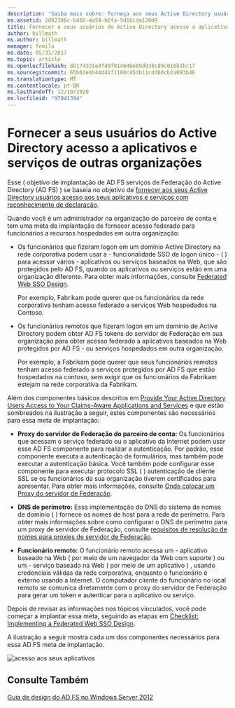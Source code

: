 ```yaml
---
description: 'Saiba mais sobre: forneça aos seus Active Directory usuários acesso aos aplicativos e serviços de outras organizações'
ms.assetid: 2d62386c-b466-4a54-b6fa-5d16cda120d8
title: Fornecer a seus usuários do Active Directory acesso a aplicativos e serviços de outras organizações
author: billmath
ms.author: billmath
manager: femila
ms.date: 05/31/2017
ms.topic: article
ms.openlocfilehash: 8b174331e4fd0f014646e89d038c89c016b3bc17
ms.sourcegitcommit: 65b6de6b44d41f1180c45db11cdd60cb2a093b46
ms.translationtype: MT
ms.contentlocale: pt-BR
ms.lasthandoff: 12/10/2020
ms.locfileid: "97041394"
---
```

# <a name="provide-your-active-directory-users-access-to-the-applications-and-services-of-other-organizations"></a>Fornecer a seus usuários do Active Directory acesso a aplicativos e serviços de outras organizações

Esse \( objetivo de implantação de AD FS serviços de Federação do Active Directory (AD FS) \) se baseia no objetivo de [fornecer aos seus Active Directory usuários acesso aos seus aplicativos e serviços com reconhecimento de declaração](Provide-Your-Active-Directory-Users-Access-to-Your-Claims-Aware-Applications-and-Services.md).

Quando você é um administrador na organização do parceiro de conta e tem uma meta de implantação de fornecer acesso federado para funcionários a recursos hospedados em outra organização:

-   Os funcionários que fizeram logon em um domínio Active Directory na rede corporativa podem usar a \- funcionalidade SSO de logon único \- \( \) para acessar vários \- aplicativos ou serviços baseados na Web, que são protegidos pelo AD FS, quando os aplicativos ou serviços estão em uma organização diferente. Para obter mais informações, consulte [Federated Web SSO Design](Federated-Web-SSO-Design.md).

    Por exemplo, Fabrikam pode querer que os funcionários da rede corporativa tenham acesso federado a serviços Web hospedados na Contoso.

-   Os funcionários remotos que fizeram logon em um domínio de Active Directory podem obter AD FS tokens do servidor de Federação em sua organização para obter acesso federado a aplicativos baseados na Web protegidos por AD FS \- ou serviços hospedados em outra organização.

    Por exemplo, a Fabrikam pode querer que seus funcionários remotos tenham acesso federado a serviços protegidos por AD FS que estão hospedados na contoso, sem exigir que os funcionários da Fabrikam estejam na rede corporativa da Fabrikam.

Além dos componentes básicos descritos em [Provide Your Active Directory Users Access to Your Claims-Aware Applications and Services](Provide-Your-Active-Directory-Users-Access-to-Your-Claims-Aware-Applications-and-Services.md) e que estão sombreados na ilustração a seguir, estes componentes são necessários para essa meta de implantação:

-   **Proxy do servidor de Federação do parceiro de conta:** Os funcionários que acessam o serviço federado ou o aplicativo da Internet podem usar esse AD FS componente para realizar a autenticação. Por padrão, esse componente executa a autenticação de formulários, mas também pode executar a autenticação básica. Você também pode configurar esse componente para executar protocolo SSL \( \) autenticação de cliente SSL se os funcionários da sua organização tiverem certificados para apresentar. Para obter mais informações, consulte [Onde colocar um Proxy do servidor de Federação](Where-to-Place-a-Federation-Server-Proxy.md).

-   **DNS de perímetro:** Essa implementação do DNS do sistema de nomes de domínio \( \) fornece os nomes de host para a rede de perímetro. Para obter mais informações sobre como configurar o DNS de perímetro para um proxy de servidor de Federação, consulte [requisitos de resolução de nomes para proxies de servidor de Federação](Name-Resolution-Requirements-for-Federation-Server-Proxies.md).

-   **Funcionário remoto:** O funcionário remoto acessa um \- aplicativo baseado na Web \( por meio de um navegador da Web com suporte \) ou um \- serviço baseado na Web \( por meio de um aplicativo \) , usando credenciais válidas da rede corporativa, enquanto o funcionário é externo usando a Internet. O computador cliente do funcionário no local remoto se comunica diretamente com o proxy do servidor de Federação para gerar um token e autenticar para o aplicativo ou serviço.

Depois de revisar as informações nos tópicos vinculados, você pode começar a implantar essa meta, seguindo as etapas em [Checklist: Implementing a Federated Web SSO Design](../../ad-fs/deployment/Checklist--Implementing-a-Federated-Web-SSO-Design.md).

A ilustração a seguir mostra cada um dos componentes necessários para essa AD FS meta de implantação.

![acesso aos seus aplicativos](media/50af4837-31e0-451f-a942-e705c2300065.gif)

## <a name="see-also"></a>Consulte Também
[Guia de design do AD FS no Windows Server 2012](AD-FS-Design-Guide-in-Windows-Server-2012.md)
